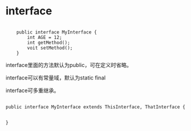 
# interface



<code>
    public interface MyInterface {
        int AGE = 12;
        int getMethod();
        voit setMethod();
    }
</code>

interface里面的方法默认为public，可在定义时省略。


interface可以有常量域，默认为static final

interface可多重继承。

<code>
public interface MyInterface extends ThisInterface, ThatInterface {
    
}
</code>
